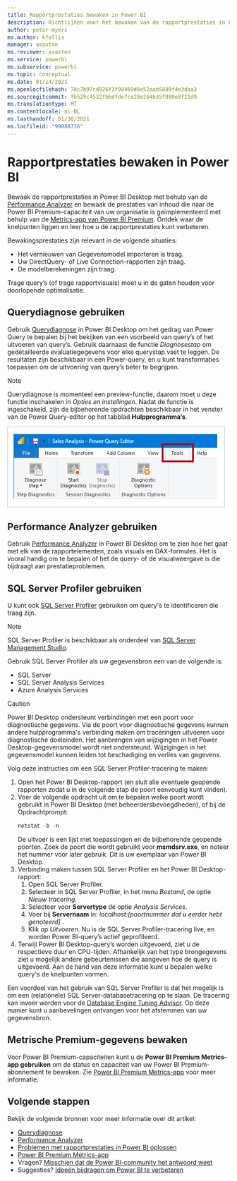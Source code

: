```yaml
---
title: Rapportprestaties bewaken in Power BI
description: Richtlijnen voor het bewaken van de rapportprestaties in Power BI.
author: peter-myers
ms.author: kfollis
manager: asaxton
ms.reviewer: asaxton
ms.service: powerbi
ms.subservice: powerbi
ms.topic: conceptual
ms.date: 01/14/2021
ms.openlocfilehash: 78c7b97cd926f3f98469d6e52aab5889f4e3daa3
ms.sourcegitcommit: fb529c4532fbbdfde7ce28e2b4b35f990e8f21d9
ms.translationtype: MT
ms.contentlocale: nl-NL
ms.lasthandoff: 01/30/2021
ms.locfileid: "99088736"
---
```

# <a name="monitor-report-performance-in-power-bi"></a>Rapportprestaties bewaken in Power BI

Bewaak de rapportprestaties in Power BI Desktop met behulp van de [Performance Analyzer](../create-reports/desktop-performance-analyzer.md) en bewaak de prestaties van inhoud die naar de Power BI Premium-capaciteit van uw organisatie is geïmplementeerd met behulp van de [Metrics-app van Power BI Premium](../admin/service-premium-metrics-app.md). Ontdek waar de knelpunten liggen en leer hoe u de rapportprestaties kunt verbeteren.

Bewakingsprestaties zijn relevant in de volgende situaties:

- Het vernieuwen van Gegevensmodel importeren is traag.
- Uw DirectQuery- of Live Connection-rapporten zijn traag.
- De modelberekeningen zijn traag.

Trage query’s (of trage rapportvisuals) moet u in de gaten houden voor doorlopende optimalisatie.

## <a name="use-query-diagnostics"></a>Querydiagnose gebruiken

Gebruik [Querydiagnose](/power-query/QueryDiagnostics) in Power BI Desktop om het gedrag van Power Query te bepalen bij het bekijken van een voorbeeld van query’s of het uitvoeren van query’s. Gebruik daarnaast de functie _Diagnosestap_ om gedetailleerde evaluatiegegevens voor elke querystap vast te leggen. De resultaten zijn beschikbaar in een Power-query, en u kunt transformaties toepassen om de uitvoering van query’s beter te begrijpen.

> [!NOTE]
> Querydiagnose is momenteel een preview-functie, daarom moet u deze functie inschakelen in _Opties en instellingen_. Nadat de functie is ingeschakeld, zijn de bijbehorende opdrachten beschikbaar in het venster van de Power Query-editor op het tabblad **Hulpprogramma’s**.

![Schermopname van het lint Extra van Power Query Editor met de opdrachten Diagnosestap, Diagnostische gegevens starten en Diagnostische gegevens stoppen.](media/monitor-report-performance/power-query-diagnotics.png)

## <a name="use-performance-analyzer"></a>Performance Analyzer gebruiken

Gebruik [Performance Analyzer](../create-reports/desktop-performance-analyzer.md) in Power BI Desktop om te zien hoe het gaat met elk van de rapportelementen, zoals visuals en DAX-formules. Het is vooral handig om te bepalen of het de query- of de visualweergave is die bijdraagt aan prestatieproblemen.

## <a name="use-sql-server-profiler"></a>SQL Server Profiler gebruiken

U kunt ook [SQL Server Profiler](/sql/tools/sql-server-profiler/sql-server-profiler) gebruiken om query's te identificeren die traag zijn.

> [!NOTE]
> SQL Server Profiler is beschikbaar als onderdeel van [SQL Server Management Studio](/sql/ssms/download-sql-server-management-studio-ssms).

Gebruik SQL Server Profiler als uw gegevensbron een van de volgende is:

- SQL Server
- SQL Server Analysis Services
- Azure Analysis Services

> [!CAUTION]
> Power BI Desktop ondersteunt verbindingen met een poort voor diagnostische gegevens. Via de poort voor diagnostische gegevens kunnen andere hulpprogramma's verbinding maken om traceringen uitvoeren voor diagnostische doeleinden. Het aanbrengen van wijzigingen in het Power Desktop-gegevensmodel wordt niet ondersteund. Wijzigingen in het gegevensmodel kunnen leiden tot beschadiging en verlies van gegevens.

Volg deze instructies om een SQL Server Profiler-tracering te maken:

1. Open het Power BI Desktop-rapport (en sluit alle eventuele geopende rapporten zodat u in de volgende stap de poort eenvoudig kunt vinden).
1. Voer de volgende opdracht uit om te bepalen welke poort wordt gebruikt in Power BI Desktop (met beheerdersbevoegdheden), of bij de Opdrachtprompt:
    ```powershell
    netstat -b -n
    ```
    De uitvoer is een lijst met toepassingen en de bijbehorende geopende poorten. Zoek de poort die wordt gebruikt voor **msmdsrv.exe**, en noteer het nummer voor later gebruik. Dit is uw exemplaar van Power BI Desktop.
1. Verbinding maken tussen SQL Server Profiler en het Power BI Desktop-rapport:
    1. Open SQL Server Profiler.
    1. Selecteer in SQL Server Profiler, in het menu _Bestand_, de optie _Nieuw tracering_.
    1. Selecteer voor **Servertype** de optie _Analysis Services_.
    1. Voer bij **Servernaam** in: _localhost:[poortnummer dat u eerder hebt genoteerd]_ .
    1. Klik op _Uitvoeren_. Nu is de SQL Server Profiler-tracering live, en worden Power BI-query’s actief geprofileerd.
1. Terwijl Power BI Desktop-query’s worden uitgevoerd, ziet u de respectieve duur en CPU-tijden. Afhankelijk van het type brongegevens ziet u mogelijk andere gebeurtenissen die aangeven hoe de query is uitgevoerd. Aan de hand van deze informatie kunt u bepalen welke query's de knelpunten vormen.

Een voordeel van het gebruik van SQL Server Profiler is dat het mogelijk is om een (relationele) SQL Server-databasetracering op te slaan. De tracering kan invoer worden voor de [Database Engine Tuning Advisor](/sql/relational-databases/performance/start-and-use-the-database-engine-tuning-advisor). Op deze manier kunt u aanbevelingen ontvangen voor het afstemmen van uw gegevensbron.

## <a name="monitor-premium-metrics"></a>Metrische Premium-gegevens bewaken

Voor Power BI Premium-capaciteiten kunt u de **Power BI Premium Metrics-app gebruiken** om de status en capaciteit van uw Power BI Premium-abonnement te bewaken. Zie [Power BI Premium Metrics-app](../admin/service-premium-metrics-app.md) voor meer informatie.

## <a name="next-steps"></a>Volgende stappen

Bekijk de volgende bronnen voor meer informatie over dit artikel:

- [Querydiagnose](/power-query/QueryDiagnostics)
- [Performance Analyzer](../create-reports/desktop-performance-analyzer.md)
- [Problemen met rapportprestaties in Power BI oplossen](report-performance-troubleshoot.md)
- [Power BI Premium Metrics-app](../admin/service-premium-metrics-app.md)
- Vragen? [Misschien dat de Power BI-community het antwoord weet](https://community.powerbi.com/)
- Suggesties? [Ideeën bijdragen om Power BI te verbeteren](https://ideas.powerbi.com/)
